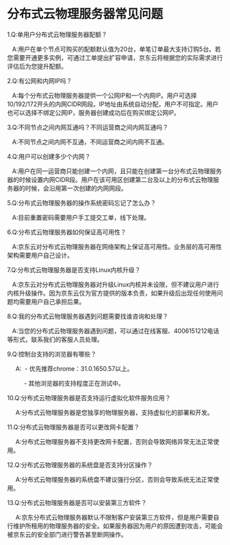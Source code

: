 # 分布式云物理服务器常见问题

1.Q:单用户分布式云物理服务器配额？

&nbsp;&nbsp;&nbsp;A:用户在单个节点可购买的配额默认值为20台，单笔订单最大支持订购5台。若您需要开通更多实例，可通过工单提出扩容申请，京东云将根据您的实际需求进行评估后为您提升配额。

2.Q:有公网和内网IP吗？

&nbsp;&nbsp;&nbsp;A:每个分布式云物理服务器提供一个公网IP和一个内网IP。用户可选择10/192/172开头的内网CIDR网段。IP地址由系统自动分配，用户不可指定。用户也可以选择不绑定公网IP，服务器创建成功后在购买绑定公网IP。

3.Q:不同节点之间内网互通吗？不同运营商之间内网互通吗？

&nbsp;&nbsp;&nbsp;A:不同节点之间内网不互通，不同运营商之间内网不互通。

4.Q:用户可以创建多少个内网？

&nbsp;&nbsp;&nbsp;A:用户在同一运营商只能创建一个内网，且只能在创建第一台分布式云物理服务器的时候设置内网CIDR段。用户在该可用区创建第二台及以上的分布式云物理服务器的时候，会沿用第一次创建的内网网段。

5.Q:分布式云物理服务器的操作系统密码忘记了怎么办？

&nbsp;&nbsp;&nbsp;A:目前重置密码需要用户手工提交工单，线下处理。

6.Q:分布式云物理服务器如何保证高可用性？

&nbsp;&nbsp;&nbsp;A:京东云对分布式云物理服务器在网络架构上保证高可用性。业务层的高可用性架构需要用户自己设计。

7.Q:分布式云物理服务器是否支持Linux内核升级？

&nbsp;&nbsp;&nbsp;A:京东云对分布式云物理服务器对升级Linux内核并未设限，但不建议用户进行内核升级操作。因为京东云仅为官方提供的版本负责，如果升级后出现任何使用问题均需要用户自己承担后果。

8.Q:我的分布式云物理服务器遇到问题需要找谁咨询和处理？

&nbsp;&nbsp;&nbsp;A:当您的分布式云物理服务器遇到问题，可以通过在线客服、4006151212电话等形式，联系我们的客服人员处理。

9.Q:控制台支持的浏览器有哪些？

&nbsp;&nbsp;&nbsp;&nbsp;&nbsp;A:
&nbsp;- 优先推荐chrome：31.0.1650.57以上。

&nbsp;&nbsp;&nbsp;&nbsp;&nbsp;&nbsp;&nbsp;&nbsp;&nbsp;&nbsp;- 其他浏览器的支持程度正在测试中。

10.Q:分布式云物理服务器是否支持运行虚拟化软件服务应用？

&nbsp;&nbsp;&nbsp;&nbsp;&nbsp;A:分布式云物理服务器是您独享的物理服务器，支持虚拟化的部署和开发。

11.Q:分布式云物理服务器是否可以更改网卡配置？

&nbsp;&nbsp;&nbsp;&nbsp;&nbsp;A:分布式云物理服务器不支持更改网卡配置，否则会导致网络异常无法正常使用。

12.Q:分布式云物理服务器的系统盘是否支持分区操作？

&nbsp;&nbsp;&nbsp;&nbsp;&nbsp;A:分布式云物理服务器的系统盘不建议强行分区，否则会导致系统无法正常使用。

13.Q:分布式云物理服务器是否可以安装第三方软件？

&nbsp;&nbsp;&nbsp;&nbsp;&nbsp;A:京东分布式云物理服务器默认不限制客户安装第三方软件，但是用户需要自行维护所租用的物理服务器的安全。如果服务器因为用户的原因遭到攻击，可能会被京东云的安全部门进行警告甚至断网操作。


